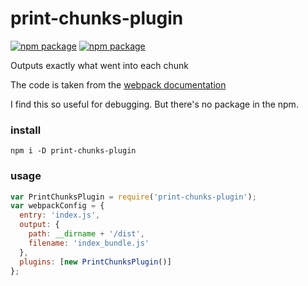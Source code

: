 # print-chunks-plugin

[![npm package](https://img.shields.io/npm/v/print-chunks-plugin.svg)](https://www.npmjs.com/package/print-chunks-plugin)
[![npm package](https://img.shields.io/npm/dm/print-chunks-plugin.svg)](https://www.npmjs.com/package/print-chunks-plugin)

Outputs exactly what went into each chunk

The code is taken from the [webpack documentation](https://github.com/webpack/docs/wiki/plugins#after-optimize-chunk-assetschunks-chunk)


I find this so useful for debugging. But there's no package in the npm.


### install

```
npm i -D print-chunks-plugin
```

### usage

```js
var PrintChunksPlugin = require('print-chunks-plugin');
var webpackConfig = {
  entry: 'index.js',
  output: {
    path: __dirname + '/dist',
    filename: 'index_bundle.js'
  },
  plugins: [new PrintChunksPlugin()]
};
```
